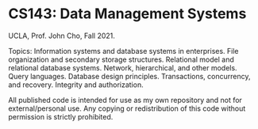 # CS143: Data Management Systems

UCLA, Prof. John Cho, Fall 2021.

Topics: Information systems and database systems in enterprises. File organization and secondary storage structures. Relational model and relational database systems. Network, hierarchical, and other models. Query languages. Database design principles. Transactions, concurrency, and recovery. Integrity and authorization.

All published code is intended for use as my own repository and not for external/personal use. Any copying or redistribution of this code without permission is strictly prohibited.
